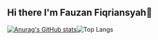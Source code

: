 ## Hi there I'm Fauzan Fiqriansyah👋

<!--
**fauzanf07/fauzanf07** is a ✨ _special_ ✨ repository because its `README.md` (this file) appears on your GitHub profile.

Here are some ideas to get you started:

- 🔭 I’m currently working on ...
- 🌱 I’m currently learning ...
- 👯 I’m looking to collaborate on ...
- 🤔 I’m looking for help with ...
- 💬 Ask me about ...
- 📫 How to reach me: ...
- 😄 Pronouns: ...
- ⚡ Fun fact: ...
-->
[![Anurag's GitHub stats](https://github-readme-stats.vercel.app/api?username=fauzanf07)](https://github.com/fauzanf07/github-readme-stats)![Top Langs](https://github-readme-stats.vercel.app/api/top-langs/?username=fauzanf07&hide_progress=true)
